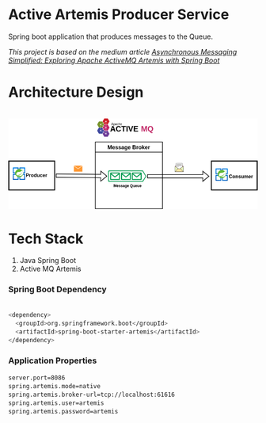 
# Active Artemis Producer Service

Spring boot application that produces messages to the Queue.

_This project is based on the medium article
<a href="https://medium.com/@denisgikundi05/asynchronous-messaging-simplified-exploring-apache-activemq-artemis-with-spring-boot-7d20814a1243"> Asynchronous Messaging Simplified: Exploring Apache ActiveMQ Artemis with Spring Boot </a>_

# Architecture Design

 <br />
<div align="center">
  <a href="https://medium.com/@denisgikundi05/asynchronous-messaging-simplified-exploring-apache-activemq-artemis-with-spring-boot-7d20814a1243">
    <img src="images/architecture.png" alt="Logo" >
  </a>

</div>

# Tech Stack

1. Java Spring Boot
2. Active MQ Artemis

### Spring Boot Dependency

   ```sh

<dependency>
     <groupId>org.springframework.boot</groupId>
     <artifactId>spring-boot-starter-artemis</artifactId>
</dependency>

   ```


### Application Properties

   ```sh
server.port=8086
spring.artemis.mode=native
spring.artemis.broker-url=tcp://localhost:61616
spring.artemis.user=artemis
spring.artemis.password=artemis

   ```
